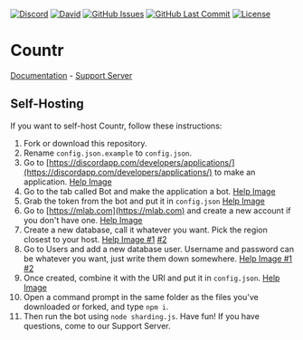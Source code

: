 [![Discord](https://img.shields.io/discord/449576301997588490.svg?label=Discord&logo=discord)](https://discord.gg/pfQz5Pq)
[![David](https://img.shields.io/david/all-discord-bots/Countr.svg?logo=javascript&logoColor=white)](https://david-dm.org/all-discord-bots/Countr)
[![GitHub Issues](https://img.shields.io/github/issues/all-discord-bots/Countr.svg?logo=github&logoColor=white)](https://github.com/all-discord-bots/Countr/issues)
[![GitHub Last Commit](https://img.shields.io/github/last-commit/all-discord-bots/Countr.svg?logo=github&logoColor=white)](https://github.com/all-discord-bots/Countr/commit/master)
[![License](https://img.shields.io/github/license/all-discord-bots/Countr.svg?label=License&logo=github&logoColor=white)](./LICENSE)

# Countr

[Documentation](https://gleeny.github.io/countr/) - [Support Server](https://gleeny.page.link/discord)

## Self-Hosting

If you want to self-host Countr, follow these instructions:
1. Fork or download this repository.
2. Rename `config.json.example` to `config.json`.
3. Go to [https://discordapp.com/developers/applications/](https://discordapp.com/developers/applications/) to make an application. [Help Image](https://i.imgur.com/XkWuL18.png)
4. Go to the tab called Bot and make the application a bot. [Help Image](https://i.imgur.com/wfMSiEH.png)
5. Grab the token from the bot and put it in `config.json` [Help Image](https://i.imgur.com/NdXK1Po.png)
6. Go to [https://mlab.com](https://mlab.com) and create a new account if you don't have one. [Help Image](https://i.imgur.com/B4Omzty.png)
7. Create a new database, call it whatever you want. Pick the region closest to your host. [Help Image #1](https://i.imgur.com/rHe8A0o.png) [#2](https://i.imgur.com/9SSgvVy.gif)
8. Go to Users and add a new database user. Username and password can be whatever you want, just write them down somewhere. [Help Image #1](https://i.imgur.com/yAEhTgE.png) [#2](https://i.imgur.com/hTsf0A5.png)
9. Once created, combine it with the URI and put it in `config.json`. [Help Image](https://i.imgur.com/xlz7SYa.png)
10. Open a command prompt in the same folder as the files you've downloaded or forked, and type `npm i`.
11. Then run the bot using `node sharding.js`. Have fun!
If you have questions, come to our Support Server.
